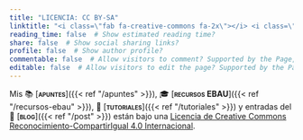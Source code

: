 ```yaml
---
title: "LICENCIA: CC BY-SA"
linktitle: "<i class=\"fab fa-creative-commons fa-2x\"></i> <i class=\"fab fa-creative-commons-by fa-2x\"></i> <i class=\"fab fa-creative-commons-sa fa-2x\"></i>"
reading_time: false  # Show estimated reading time?
share: false  # Show social sharing links?
profile: false  # Show author profile?
commentable: false  # Allow visitors to comment? Supported by the Page, Post, and Docs content types.
editable: false  # Allow visitors to edit the page? Supported by the Page, Post, and Docs content types.
---
```


Mis 📚 [<span style="font-variant:small-caps;">**apuntes**</span>]({{< ref "/apuntes" >}}), 🎓 [<span style="font-variant:small-caps;">**recursos EBAU**</span>]({{< ref "/recursos-ebau" >}}), 👐 [<span style="font-variant:small-caps;">**tutoriales**</span>]({{< ref "/tutoriales" >}}) y entradas del 💬 [<span style="font-variant:small-caps;">**blog**</span>]({{< ref "/post" >}}) están bajo una [Licencia de Creative Commons Reconocimiento-CompartirIgual 4.0 Internacional](https://creativecommons.org/licenses/by-sa/4.0/deed.es).

<center>
<i class="fab fa-creative-commons fa-2x"></i> <i class="fab fa-creative-commons-by fa-2x"></i> <i class="fab fa-creative-commons-sa fa-2x"></i>
</center>

